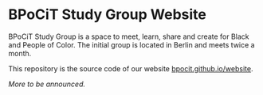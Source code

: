 BPoCiT Study Group Website
====================

BPoCiT Study Group is a space to meet, learn, share and create for Black and People of Color. The initial group is located in Berlin and meets twice a month.

This repository is the source code of our website [bpocit.github.io/website](https://bpocit.github.io/website).

*More to be announced.*
